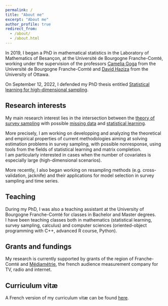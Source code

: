 ```yaml
---
permalink: /
title: "About me"
excerpt: "About me"
author_profile: true
redirect_from: 
  - /about/
  - /about.html
---
```


In 2019, I began a PhD in mathematical statistics in the Laboratory of Mathematics of Besançon, at the Université de Bourgogne Franche-Comté, working under the supervision of the professors [Camelia Goga](http://goga.perso.math.cnrs.fr) from the Université de Bourgogne Franche-Comté and [David Haziza](http://www.davidhaziza.com) from the University of Ottawa. 

On September 12, 2022, I defended my PhD thesis entitled [Statistical learning for high-dimensional sampling](http://mehdiDagdoug.github.io/files/these.pdf).

## Research interests

My main research interest lies in the intersection between the <ins>theory of survey sampling</ins> with possible <ins>missing data</ins> and <ins>statistical learning</ins>. 

More precisely, I am working on developping and analyzing the theoretical and empirical properties of current methodologies aiming at solving estimation problems in survey sampling, with possible nonresponse, using tools from the fields of statistical learning and matrix completion. \
I am particularly interested in cases when the number of covariates is especially large (high-dimensional scenarios). 

More recently, I also began working on resampling methods (e.g. cross-validation, jacknife) and their applications for model selection in survey sampling and time series.


## Teaching

During my PhD, I was also a teaching assistant at the University of Bourgogne Franche-Comté for classes in Bachelor and Master degrees. \
I have been teaching classes both in mathematics (statistical learning, survey sampling, calculus) and computer sciences (oriented-object programming with C++, advanced R course, Python).


## Grants and fundings

My research is currently supported by grants of the region of Franche-Comté and [Médiamétrie](https://www.mediametrie.fr/en), the french audience measurement company for TV, radio and internet. 

## Curriculum vitæ
A French version of my curriculum vitæ can be found [here](http://mehdiDagdoug.github.io/files/cv_french.pdf).
